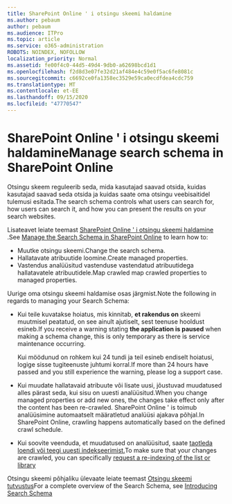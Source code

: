 ```yaml
---
title: SharePoint Online ' i otsingu skeemi haldamine
ms.author: pebaum
author: pebaum
ms.audience: ITPro
ms.topic: article
ms.service: o365-administration
ROBOTS: NOINDEX, NOFOLLOW
localization_priority: Normal
ms.assetid: fe00f4c0-44d5-49d4-9db0-a62698bcd1d1
ms.openlocfilehash: f2d8d3e07fe32d21af484e4c59e0f5ac6fe8081c
ms.sourcegitcommit: c6692ce0fa1358ec3529e59ca0ecdfdea4cdc759
ms.translationtype: MT
ms.contentlocale: et-EE
ms.lasthandoff: 09/15/2020
ms.locfileid: "47770547"
---
```

# <a name="manage-search-schema-in-sharepoint-online"></a><span data-ttu-id="15d7d-102">SharePoint Online ' i otsingu skeemi haldamine</span><span class="sxs-lookup"><span data-stu-id="15d7d-102">Manage search schema in SharePoint Online</span></span>

<span data-ttu-id="15d7d-103">Otsingu skeem reguleerib seda, mida kasutajad saavad otsida, kuidas kasutajad saavad seda otsida ja kuidas saate oma otsingu veebisaitidel tulemusi esitada.</span><span class="sxs-lookup"><span data-stu-id="15d7d-103">The search schema controls what users can search for, how users can search it, and how you can present the results on your search websites.</span></span> 

<span data-ttu-id="15d7d-104">Lisateavet leiate teemast [SharePoint Online ' i otsingu skeemi haldamine](https://docs.microsoft.com/sharepoint/manage-search-schema) .</span><span class="sxs-lookup"><span data-stu-id="15d7d-104">See [Manage the Search Schema in SharePoint Online](https://docs.microsoft.com/sharepoint/manage-search-schema) to learn how to:</span></span> 
- <span data-ttu-id="15d7d-105">Muutke otsingu skeemi.</span><span class="sxs-lookup"><span data-stu-id="15d7d-105">Change the search schema.</span></span>
- <span data-ttu-id="15d7d-106">Hallatavate atribuutide loomine.</span><span class="sxs-lookup"><span data-stu-id="15d7d-106">Create managed properties.</span></span>
- <span data-ttu-id="15d7d-107">Vastendus analüüsitud vastenduse vastendatud atribuutidega hallatavatele atribuutidele.</span><span class="sxs-lookup"><span data-stu-id="15d7d-107">Map crawled map crawled properties to managed properties.</span></span>

<span data-ttu-id="15d7d-108">Uurige oma otsingu skeemi haldamise osas järgmist.</span><span class="sxs-lookup"><span data-stu-id="15d7d-108">Note the following in regards to managing your Search Schema:</span></span>

- <span data-ttu-id="15d7d-109">Kui teile kuvatakse hoiatus, mis kinnitab, **et rakendus on** skeemi muutmisel peatatud, on see ainult ajutiselt, sest teenuse hooldust esineb.</span><span class="sxs-lookup"><span data-stu-id="15d7d-109">If you receive a warning stating **the application is paused** when making a schema change, this is only temporary as there is service maintenance occurring.</span></span> 

    <span data-ttu-id="15d7d-110">Kui möödunud on rohkem kui 24 tundi ja teil esineb endiselt hoiatusi, logige sisse tugiteenuste juhtumi korral.</span><span class="sxs-lookup"><span data-stu-id="15d7d-110">If more than 24 hours have passed and you still experience the warning, please log a support case.</span></span>
- <span data-ttu-id="15d7d-111">Kui muudate hallatavaid atribuute või lisate uusi, jõustuvad muudatused alles pärast seda, kui sisu on uuesti analüüsitud.</span><span class="sxs-lookup"><span data-stu-id="15d7d-111">When you change managed properties or add new ones, the changes take effect only after the content has been re-crawled.</span></span> <span data-ttu-id="15d7d-112">SharePoint Online ' is toimub analüüsimine automaatselt määratletud analüüsi ajakava põhjal.</span><span class="sxs-lookup"><span data-stu-id="15d7d-112">In SharePoint Online, crawling happens automatically based on the defined crawl schedule.</span></span>
- <span data-ttu-id="15d7d-113">Kui soovite veenduda, et muudatused on analüüsitud, saate [taotleda loendi või teegi uuesti indekseerimist.](https://docs.microsoft.com/sharepoint/manage-search-schema#request-re-indexing-of-a-document-library-or-list)</span><span class="sxs-lookup"><span data-stu-id="15d7d-113">To make sure that your changes are crawled, you can specifically [request a re-indexing of the list or library](https://docs.microsoft.com/sharepoint/manage-search-schema#request-re-indexing-of-a-document-library-or-list)</span></span> 

<span data-ttu-id="15d7d-114">Otsingu skeemi põhjaliku ülevaate leiate teemast [Otsingu skeemi tutvustus](https://blogs.technet.microsoft.com/tothesharepoint/2012/11/25/introducing-search-schema-for-sharepoint-2013/)</span><span class="sxs-lookup"><span data-stu-id="15d7d-114">For a complete overview of the Search Schema, see [Introducing Search Schema](https://blogs.technet.microsoft.com/tothesharepoint/2012/11/25/introducing-search-schema-for-sharepoint-2013/)</span></span> 


